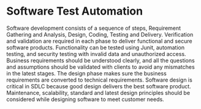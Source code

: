 # Software Test Automation
Software development consists of a sequence of steps, Requirement Gathering and Analysis, Design, Coding, Testing and Delivery. Verification and validation are required in each phase to deliver functional and secure software products. Functionality can be tested using Junit, automation testing, and security testing with invalid data and unauthorized access.
Business requirements should be understood clearly, and all the questions and assumptions should be validated with clients to avoid any mismatches in the latest stages. The design phase makes sure the business requirements are converted to technical requirements. 
Software design is critical in SDLC because good design delivers the best software product. Maintenance, scalability, standard and latest design principles should be considered while designing software to meet customer needs.
